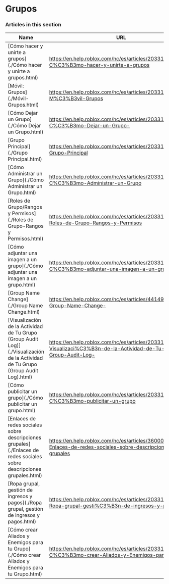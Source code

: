 # Grupos  
### Articles in this section
Name|URL
-|-
[Cómo hacer y unirte a grupos](./Cómo hacer y unirte a grupos.html) |https://en.help.roblox.com/hc/es/articles/203313730-C%C3%B3mo-hacer-y-unirte-a-grupos
[Móvil: Grupos](./Móvil- Grupos.html) |https://en.help.roblox.com/hc/es/articles/203313490-M%C3%B3vil-Grupos
[Cómo Dejar un Grupo](./Cómo Dejar un Grupo.html) |https://en.help.roblox.com/hc/es/articles/203313790-C%C3%B3mo-Dejar-un-Grupo-
[Grupo Principal](./Grupo Principal.html) |https://en.help.roblox.com/hc/es/articles/203313740-Grupo-Principal
[Cómo Administrar un Grupo](./Cómo Administrar un Grupo.html) |https://en.help.roblox.com/hc/es/articles/203313810-C%C3%B3mo-Administrar-un-Grupo
[Roles de Grupo/Rangos y Permisos](./Roles de Grupo-Rangos y Permisos.html) |https://en.help.roblox.com/hc/es/articles/203313770-Roles-de-Grupo-Rangos-y-Permisos
[Cómo adjuntar una imagen a un grupo](./Cómo adjuntar una imagen a un grupo.html) |https://en.help.roblox.com/hc/es/articles/203313800-C%C3%B3mo-adjuntar-una-imagen-a-un-grupo
[Group Name Change](./Group Name Change.html) |https://en.help.roblox.com/hc/es/articles/4414930974228-Group-Name-Change-
[Visualización de la Actividad de Tu Grupo (Group Audit Log)](./Visualización de la Actividad de Tu Grupo (Group Audit Log).html) |https://en.help.roblox.com/hc/es/articles/203313780-Visualizaci%C3%B3n-de-la-Actividad-de-Tu-Grupo-Group-Audit-Log-
[Cómo publicitar un grupo](./Cómo publicitar un grupo.html) |https://en.help.roblox.com/hc/es/articles/203313820-C%C3%B3mo-publicitar-un-grupo
[Enlaces de redes sociales sobre descripciones grupales](./Enlaces de redes sociales sobre descripciones grupales.html) |https://en.help.roblox.com/hc/es/articles/360000910946-Enlaces-de-redes-sociales-sobre-descripciones-grupales
[Ropa grupal, gestión de ingresos y pagos](./Ropa grupal, gestión de ingresos y pagos.html) |https://en.help.roblox.com/hc/es/articles/203313830-Ropa-grupal-gesti%C3%B3n-de-ingresos-y-pagos
[Cómo crear Aliados y Enemigos para tu Grupo](./Cómo crear Aliados y Enemigos para tu Grupo.html) |https://en.help.roblox.com/hc/es/articles/203313750-C%C3%B3mo-crear-Aliados-y-Enemigos-para-tu-Grupo